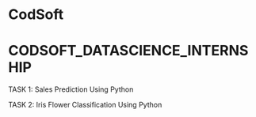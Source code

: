# CodSoft
# CODSOFT_DATASCIENCE_INTERNSHIP

TASK 1: Sales Prediction Using Python

TASK 2: Iris Flower Classification Using Python
